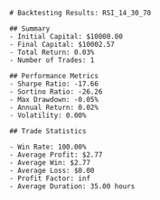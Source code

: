 
        # Backtesting Results: RSI_14_30_70
        
        ## Summary
        - Initial Capital: $10000.00
        - Final Capital: $10002.57
        - Total Return: 0.03%
        - Number of Trades: 1
        
        ## Performance Metrics
        - Sharpe Ratio: -17.66
        - Sortino Ratio: -26.26
        - Max Drawdown: -0.05%
        - Annual Return: 0.02%
        - Volatility: 0.00%
        
        ## Trade Statistics
        
        - Win Rate: 100.00%
        - Average Profit: $2.77
        - Average Win: $2.77
        - Average Loss: $0.00
        - Profit Factor: inf
        - Average Duration: 35.00 hours
        